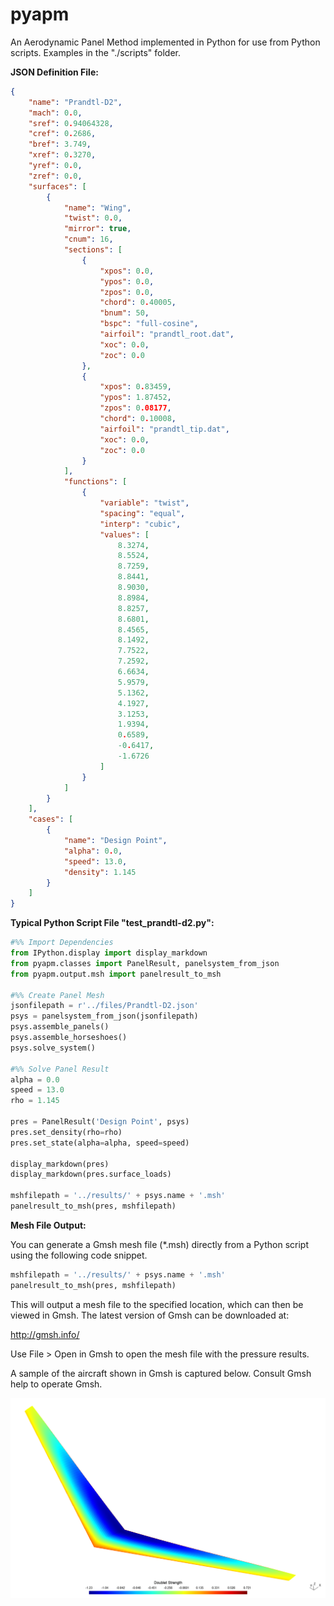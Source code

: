# pyapm
An Aerodynamic Panel Method implemented in Python for use from Python scripts. Examples in the "./scripts" folder.

**JSON Definition File:**

```json
{
    "name": "Prandtl-D2",
    "mach": 0.0,
    "sref": 0.94064328,
    "cref": 0.2686,
    "bref": 3.749,
    "xref": 0.3270,
    "yref": 0.0,
    "zref": 0.0,
    "surfaces": [
        {
            "name": "Wing",
            "twist": 0.0,
            "mirror": true,
            "cnum": 16,
            "sections": [
                {
                    "xpos": 0.0,
                    "ypos": 0.0,
                    "zpos": 0.0,
                    "chord": 0.40005,
                    "bnum": 50,
                    "bspc": "full-cosine",
                    "airfoil": "prandtl_root.dat",
                    "xoc": 0.0,
                    "zoc": 0.0
                },
                {
                    "xpos": 0.83459,
                    "ypos": 1.87452,
                    "zpos": 0.08177,
                    "chord": 0.10008,
                    "airfoil": "prandtl_tip.dat",
                    "xoc": 0.0,
                    "zoc": 0.0
                }
            ],
            "functions": [
                {
                    "variable": "twist",
                    "spacing": "equal",
                    "interp": "cubic",
                    "values": [
                        8.3274,
                        8.5524,
                        8.7259,
                        8.8441,
                        8.9030,
                        8.8984,
                        8.8257,
                        8.6801,
                        8.4565,
                        8.1492,
                        7.7522,
                        7.2592,
                        6.6634,
                        5.9579,
                        5.1362,
                        4.1927,
                        3.1253,
                        1.9394,
                        0.6589,
                        -0.6417,
                        -1.6726
                    ]
                }
            ]
        }
    ],
    "cases": [
        {
            "name": "Design Point",
            "alpha": 0.0,
            "speed": 13.0,
            "density": 1.145
        }
    ]
}

```

**Typical Python Script File "test_prandtl-d2.py":**

```python
#%% Import Dependencies
from IPython.display import display_markdown
from pyapm.classes import PanelResult, panelsystem_from_json
from pyapm.output.msh import panelresult_to_msh

#%% Create Panel Mesh
jsonfilepath = r'../files/Prandtl-D2.json'
psys = panelsystem_from_json(jsonfilepath)
psys.assemble_panels()
psys.assemble_horseshoes()
psys.solve_system()

#%% Solve Panel Result
alpha = 0.0
speed = 13.0
rho = 1.145

pres = PanelResult('Design Point', psys)
pres.set_density(rho=rho)
pres.set_state(alpha=alpha, speed=speed)

display_markdown(pres)
display_markdown(pres.surface_loads)

mshfilepath = '../results/' + psys.name + '.msh'
panelresult_to_msh(pres, mshfilepath)

```

**Mesh File Output:**

You can generate a Gmsh mesh file (*.msh) directly from a Python script using the following code snippet.

```python
mshfilepath = '../results/' + psys.name + '.msh'
panelresult_to_msh(pres, mshfilepath)
```

This will output a mesh file to the specified location, which can then be viewed in Gmsh. The latest version of Gmsh can be downloaded at:

http://gmsh.info/

Use File > Open in Gmsh to open the mesh file with the pressure results.

A sample of the aircraft shown in Gmsh is captured below. Consult Gmsh help to operate Gmsh.

![](https://github.com/Xero64/pyapm/raw/main/Readme.png)
